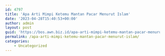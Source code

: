 ```yaml
---
id: 4797
title: 'Apa Arti Mimpi Ketemu Mantan Pacar Menurut Islam'
date: '2023-04-28T15:40:53+00:00'
author: admin
layout: post
guid: 'https://bos.awn.biz.id/apa-arti-mimpi-ketemu-mantan-pacar-menurut-islam/'
permalink: /apa-arti-mimpi-ketemu-mantan-pacar-menurut-islam/
categories:
    - Uncategorized
---
```


